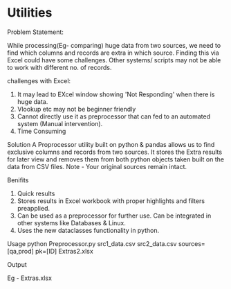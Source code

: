 # Utilities
Problem Statement:

While processing(Eg- comparing) huge data from two sources, we need to find which columns and records are extra in which source. Finding this via Excel could have some challenges. Other systems/ scripts may not be able to work with different no. of records.

challenges with Excel:
  1. It may lead to EXcel window showing 'Not Responding' when there is huge data.
  2. Vlookup etc may not be beginner friendly
  3. Cannot directly use it as preprocessor that can fed to an automated system (Manual intervention).
  4. Time Consuming

Solution
A Proprocessor utility built on python & pandas allows us to find exclusive columns and records from two sources. It stores the Extra results for later view and removes them from both python objects taken built on the data from CSV files. Note - Your original sources remain intact.

Benifits
1. Quick results
2. Stores results in Excel workbook with proper highlights and filters preapplied.
3. Can be used as a preprocessor for further use. Can be integrated in other systems like Databases & Linux.
4. Uses the new dataclasses functionality in python.

Usage
python Preprocessor.py src1_data.csv src2_data.csv  sources=[qa,prod] pk=[ID] Extras2.xlsx

Output

Eg - Extras.xlsx






 
